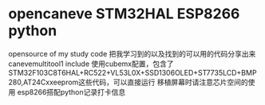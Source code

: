 # opencaneve STM32HAL ESP8266 python
opensource of my study code 把我学习到的以及找到的可以用的代码分享出来
canevemultitool1 include 使用cubemx配置，包含了
STM32F103C8T6HAL+RC522+VL53L0X+SSD1306OLED+ST7735LCD+BMP280,AT24Cxxeeprom这些代码，可以直接运行
移植屏幕时请注意芯片空间的使用
esp8266搭配python记录打卡信息
